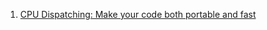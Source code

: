  1. [CPU Dispatching: Make your code both portable and fast](https://johnysswlab.com/cpu-dispatching-make-your-code-both-portable-and-fast/)
